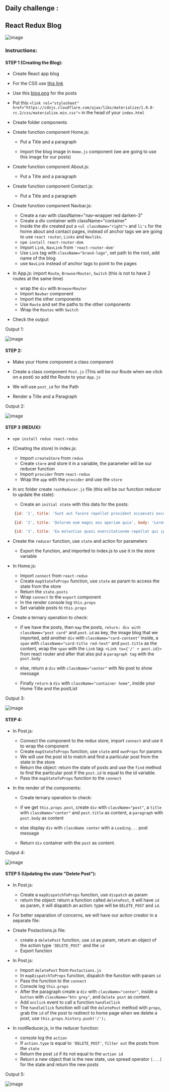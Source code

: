 ## Daily challenge :

## React Redux Blog

![image](https://i.ibb.co/yhr9Sgh/INITIAL-OUTPUT.png)

### Instructions:

#### STEP 1 (Creating the Blog):

- Create React app blog

- For the CSS use [this link](https://drive.google.com/open?id=17WhdHfeGvphf2E8VGVw-vycUekmaloM2)

- Use this [blog.png](https://i.ibb.co/qWhfpk9/blog.png) for the posts

- Put this ```<link rel="stylesheet" href="https://cdnjs.cloudflare.com/ajax/libs/materialize/1.0.0-rc.2/css/materialize.min.css">``` in the head of your ```index.html```

- Create folder components

- Create function component Home.js:

  - Put a Title and a paragraph

  - Import the blog image in ```Home.js``` component (we are going to use this image for our posts)

- Create function component About.js:
  - Put a Title and a paragraph

- Create function component Contact.js:
  - Put a Title and a paragraph

- Create function component Navbar.js:
  - Create a nav with className="nav-wrapper red darken-3"
  - Create a div container with className="container"
  - Inside the div created put a ```<ul className="right">``` and ```li's``` for the home about and contact pages, instead of anchor tags we are going to use ```react router```, ```Links``` and ```Navliks```.
  - ```npm install react-router-dom```
  - Import ```Link```, ```NavLink``` from ```'react-router-dom'```
  - Use ```Link``` tag with ```className="brand-logo"```, set path to the root, add name of the blog
  - use ```NavLink``` instead of anchor tags to point to the pages

- In App.js: import  ```Route```, ```BrowserRouter```, ```Switch``` (this is not to have 2 routes at the same time)
  - wrap the ```div``` with ```BrowserRouter```
  - Import ```Navbar``` component
  - Import the other components
  - Use ```Route``` and set the paths to the other components
  - Wrap the ```Routes``` with ```Switch```

- Check the output


Output 1:

![image](https://i.ibb.co/9nPWZ4k/Output1.png)


#### STEP 2:

- Make your Home component a class component

- Create a class component ```Post.js``` (This will be our Route when we click on a post) so add the Route to your ```App.js```

- We will use ```post_id``` for the Path

- Render a Title and a Paragraph


Output 2: 

![image](https://i.ibb.co/F3QGY3F/Output2.png)


#### STEP 3 (REDUX):

- ```npm install redux react-redux```

- (Creating the store) In index.js:
  - Import ```createStore``` from ```redux```
  - Create ```store``` and store it in a variable, the parameter will be our reducer function
  - Import ```provider``` from ```react-redux```
  - Wrap the ```app``` with the ```provider``` and use the ```store```

- In src folder create ```rootReducer.js``` file (this will be our function reducer to update the state):
  - Create an ```initial state``` with this data for the posts:

```javascript
    {id: '1', title: 'Sunt aut facere repellat provident occaecati excepturi optio reprehenderit', body: 'Lorem ipsum, dolor sit amet consectetur adipisicing elit. Consequatur voluptate laborum perferendis, enim repellendus ipsam sunt autem at odit dolorum, voluptatum suscipit iste harum cum magni itaque animi laudantium fugiat'},

    {id: '2', title: 'Dolorem eum magni eos aperiam quia', body: 'Lorem ipsum, dolor sit amet consectetur adipisicing elit. Consequatur voluptate laborum perferendis, enim repellendus ipsam sunt autem at odit dolorum, voluptatum suscipit iste harum cum magni itaque animi laudantium fugiat'},

    {id: '3', title: 'Ea molestias quasi exercitationem repellat qui ipsa sit aut', body: 'Lorem ipsum, dolor sit amet consectetur adipisicing elit. Consequatur voluptate laborum perferendis, enim repellendus ipsam sunt autem at odit dolorum, voluptatum suscipit iste harum cum magni itaque animi laudantium fugiat'} 
 ```

- Create the ```reducer``` function, use ```state``` and action for parameters
  - Export the function, and imported to index.js to use it in the store variable

- In Home.js:
  - Import ```connect``` from ```react-redux```
  - Create ```mapStateToProps``` function, use ```state``` as param to access the state from the store
  - Return the ```state.posts```
  - Wrap ```connect``` to the ```export``` component
  - In the render console log ```this.props```
  - Set variable posts to ```this.props```

- Create a ternary operation to check:
  - if we have the posts, then ```map``` the posts, ```return: div with className="post card"``` and ```post.id``` as key, the image blog that we imported, add another ```div``` with ```className="card-content"``` inside, a ```span``` with ```className="card-title red-text"``` and ```post.title``` as the content, wrap the ```span``` with the ```Link``` tag: ```<Link to={'/' + post.id}>``` from react router and after that also put a ```paragraph tag``` with the ```post.body``` 

  - else, return a ```div``` with ```className="center"``` with No post to show message

  - Finally ```return``` a ```div``` with ```className="container home"```, inside your Home Title and the postList

Output 3:

![image](https://i.ibb.co/n7k0545/Output3.jpg)


#### STEP 4:

- In Post.js:
  - Connect the component to the redux store, import ```connect``` and use it to wrap the component
  - Create ```mapStateToProps``` function, use ```state``` and ```ownProps``` for params
  - We will use the post id to match and find a particular post from the state in the store
  - Return the object: return the state of posts and use the ```find``` method to find the particular post if the ```post.id``` is equal to the id variable.
  - Pass the ```mapStateToProps``` function to the ```connect```

- In the render of the components:
  - Create ternary operation to check:

  - if we get ```this.props.post```, create ```div``` with ```className="post"```, a ```title``` with ```className="center"``` and ```post.title``` as content, a ```paragraph``` with ```post.body``` as content

  - else display ```div``` with ```className center``` with a ```Loading...``` post message

  - Return ```div``` container with the ```post``` as content.

Output 4:

![image](https://i.ibb.co/YtC2rct/Output4.png)


#### STEP 5 (Updating the state "Delete Post"):

- In Post.js:
  - Create a ```mapDispatchToProps``` function, use ```dispatch``` as param
  - return the object: return a function called ```deletePost```, it will have ```id``` as param, it will dispatch an action: type will be ```DELETE_POST``` and ```id```. 
  
- For better separation of concerns, we will have our action creator in a separate file:
- Create Postactions.js file:
  - create a ```deletePost``` function, use ```id``` as param, return an object of the action type ```'DELETE_POST'``` and the ```id```
  - Export function

- In Post.js:
  - Import ```deletePost``` from ```Postactions.js```
  - In ```mapDispatchToProps``` function, dispatch the function with param ```id```
  - Pass the function to the ```connect```
  - Console log ```this.props```
  - After the paragraph create a ```div``` with ```className="center"```, inside a ```button``` with ```className="btn grey"```, and ```Delete post``` as content.
  - Add ```onclick``` event to call a function ```handleClick```
  - The ```handleClick``` function will call the ```deletePost``` method with ```props```, grab the ```id``` of the post to redirect to home page when we delete a post, use ```this.props.history.push('/');``` 

- In rootReducer.js, in the reducer function:
  - console log the ```action```
  - If ```action.type``` is equal to ```'DELETE_POST'```, ```filter out``` the posts from the ```state```
  - Return the post ```id``` if its not equal to the ```action id```
  - Return a new object that is the new state, use spread operator ```[...]``` for the state and return the new posts

Output 5:

![image](https://i.ibb.co/NN0RW5C/Output5.jpg)

